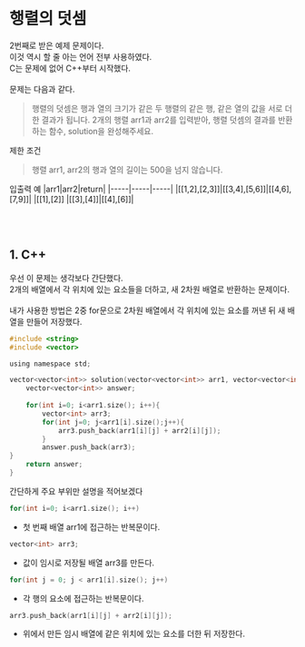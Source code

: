# 행렬의 덧셈

2번째로 받은 예제 문제이다.<br/>
이것 역시 할 줄 아는 언어 전부 사용하였다.<br/>
C는 문제에 없어 C++부터 시작했다.<br/>
<br/>
문제는 다음과 같다.<br/>
>행렬의 덧셈은 행과 열의 크기가 같은 두 행렬의 같은 행, 같은 열의 값을 서로 더한 결과가 됩니다. 2개의 행렬 arr1과 arr2를 입력받아, 행렬 덧셈의 결과를 반환하는 함수, solution을 완성해주세요.

제한 조건
>행렬 arr1, arr2의 행과 열의 길이는 500을 넘지 않습니다.

입출력 예
|arr1|arr2|return|
|-----|-----|-----|
|[[1,2],[2,3]]|[[3,4],[5,6]]|[[4,6],[7,9]]|
|[[1],[2]]	|[[3],[4]]|[[4],[6]]|		

<br/><br/>

## 1. C++

우선 이 문제는 생각보다 간단했다.<br/>
2개의 배열에서 각 위치에 있는 요소들을 더하고, 새 2차원 배열로 반환하는 문제이다.<br/><br/>
내가 사용한 방법은 2중 for문으로 2차원 배열에서 각 위치에 있는 요소를 꺼낸 뒤 새 배열을 만들어 저장했다.<br/>

``` C
#include <string>
#include <vector>

using namespace std;

vector<vector<int>> solution(vector<vector<int>> arr1, vector<vector<int>> arr2) {
    vector<vector<int>> answer;
    
    for(int i=0; i<arr1.size(); i++){
        vector<int> arr3;
        for(int j=0; j<arr1[i].size();j++){
            arr3.push_back(arr1[i][j] + arr2[i][j]);
        }
        answer.push_back(arr3);
}
    return answer;
}
```
간단하게 주요 부위만 설명을 적어보겠다

``` C
for(int i=0; i<arr1.size(); i++)
```
- 첫 번째 배열 arr1에 접근하는 반복문이다. 
``` C
vector<int> arr3;
```
- 값이 임시로 저장될 배열 arr3를 만든다.
``` C
for(int j = 0; j < arr1[i].size(); j++)
```
- 각 행의 요소에 접근하는 반복문이다.

``` C
arr3.push_back(arr1[i][j] + arr2[i][j]);
```
- 위에서 만든 임시 배열에 같은 위치에 있는 요소를 더한 뒤 저장한다.